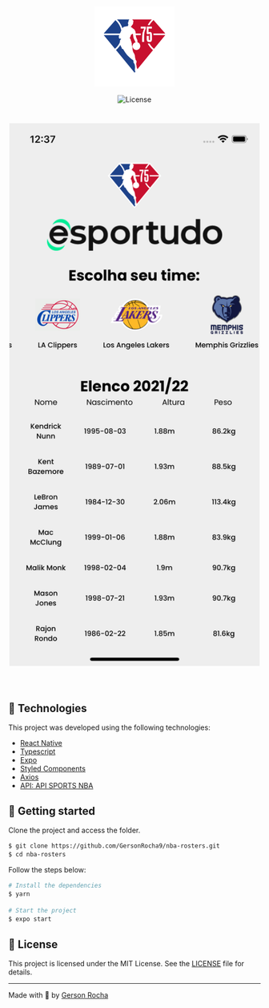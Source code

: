 <p align="center">
  <img alt="esportudo logo" src="./src/assets/nbaLogo.png" width="160px">
</p>

<p align="center">
  <img  src="https://img.shields.io/static/v1?label=license&message=MIT&color=CD9834&labelColor=121214" alt="License">
  



</p>

<h1 align="center">
    <img alt="Screenshot" title="Screenshot"  width="500px" src="./src/assets/screenshot.png" />
</h1>

<br>

## 🧪 Technologies

This project was developed using the following technologies:
 
- [React Native](https://reactnative.dev/)
- [Typescript](https://www.typescriptlang.org/)
- [Expo](https://expo.io/)
- [Styled Components](https://styled-components.com/docs/basics)
- [Axios](https://axios-http.com/docs/intro)
- [API: API SPORTS NBA](https://api-sports.io/documentation/nba/v2#section/Introduction)

## 🚀 Getting started

Clone the project and access the folder.

```bash
$ git clone https://github.com/GersonRocha9/nba-rosters.git
$ cd nba-rosters
```

Follow the steps below:
```bash
# Install the dependencies
$ yarn

# Start the project
$ expo start
```

## 📝 License

This project is licensed under the MIT License. See the [LICENSE](LICENSE.md) file for details.

---

Made with 💚 by [Gerson Rocha](https://www.linkedin.com/in/gersonrocha/)